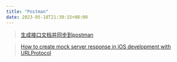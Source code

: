 ```yaml
---
title: "Postman"
date: 2023-05-18T21:39:15+08:00
---
```


> [生成接口文档并同步到postman](https://www.cnblogs.com/edda/p/14690479.html)

> [How to create mock server response in iOS development with URLProtocol](https://medium.com/@quangdecember/how-to-create-mock-server-response-in-ios-development-with-urlprotocol-d7376ace8b46)